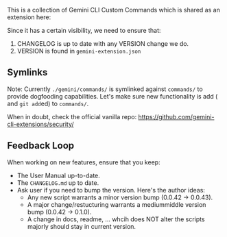 This is a collection of Gemini CLI Custom Commands which is shared as an extension here:

Since it has a certain visibility, we need to ensure that:

1. CHANGELOG is up to date with any VERSION change we do.
2. VERSION is found in `gemini-extension.json`


## Symlinks

Note: Currently  `./gemini/commands/` is symlinked against `commands/` to provide dogfooding capabilities. Let's make sure new functionality is add ( and `git add`ed) to `commands/`.

When in doubt, check the official vanilla repo: https://github.com/gemini-cli-extensions/security/

## Feedback Loop

When working on new features, ensure that you keep:

* The User Manual up-to-date.
* The `CHANGELOG.md` up to date.
* Ask user if you need to bump the version. Here's the author ideas:
  * Any new script warrants a minor version bump (0.0.42 -> 0.0.43).
  * A major change/restucturing warrants a mediummiddle version bump (0.0.42 -> 0.1.0).
  * A change in docs, readme, ... whcih does NOT alter the scripts majorly should stay in current version.

